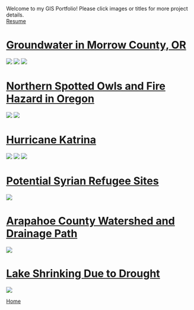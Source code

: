 Welcome to my GIS Portfolio! Please click images or titles for more project details. 
<br>
[Resume](CV.md)
<br>

# [Groundwater in Morrow County, OR](MCWater.md) 
[<img src="https://github.com/user-attachments/assets/46f64d0d-65d9-4e69-86aa-66554de95872">](MCWater.md)
[<img src="https://github.com/user-attachments/assets/9903fa38-6e5b-43f0-835e-3770fe3a8594">](MCWater.md)
[<img src="https://github.com/user-attachments/assets/94b4fdaa-5a09-41a2-805b-7552167547ae">](MCWater.md)
  

# [Northern Spotted Owls and Fire Hazard in Oregon](STOCfire.md)
[<img src="https://github.com/user-attachments/assets/2b0da80f-e3c2-4433-8e05-642dc2e82004">](STOCfire.md)
[<img src="https://github.com/user-attachments/assets/aab38581-7b06-47b3-a5e6-04a1f2d9dd0e">](STOCfire.md)


# [Hurricane Katrina](hurricanekatrina.md)
[<img src="https://github.com/user-attachments/assets/19a912a3-0f71-49ba-991b-00daeb1caf41">](hurricanekatrina.md)
[<img src="https://github.com/user-attachments/assets/55fca99c-28d9-43ed-b036-3212dde45007">](hurricanekatrina.md)
[<img src= "https://github.com/user-attachments/assets/6be88fcb-d681-43c0-9385-a72508ab0f65">](hurricanekatrina.md)


# [Potential Syrian Refugee Sites](refugee.md)
[<img src= "https://github.com/user-attachments/assets/5a73d66e-df4d-4b74-89d6-c62a4b2c503c">](refugee.md)

# [Arapahoe County Watershed and Drainage Path](waterdrain.md)
[<img src="https://github.com/user-attachments/assets/2315abcf-48e5-4db2-9d7b-eee60d168a40">](Waterdrain.md)


# [Lake Shrinking Due to Drought](lakeshrinkage.md)
[<img src= "https://github.com/user-attachments/assets/587b047a-de80-40b3-8cbf-4375c509027f">](lakeshrinkage.md)



[Home](README.md)


